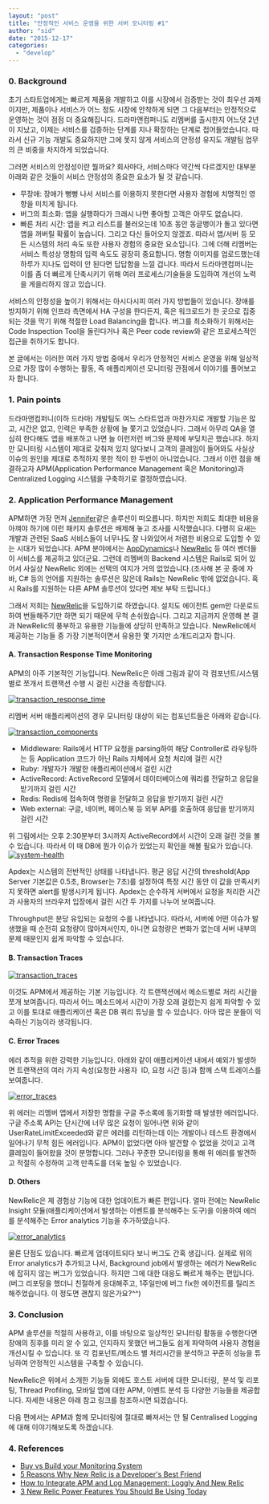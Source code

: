 ```yaml
---
layout: "post"
title: "안정적인 서비스 운영을 위한 서버 모니터링 #1"
author: "sid"
date: "2015-12-17"
categories: 
  - "develop"
---
```


### **0\. Background**

초기 스타트업에게는 빠르게 제품을 개발하고 이를 시장에서 검증받는 것이 최우선 과제이지만, 제품이나 서비스가 어느 정도 시장에 안착하게 되면 그 다음부터는 안정적으로 운영하는 것이 점점 더 중요해집니다. 드라마앤컴퍼니도 리멤버를 출시한지 어느덧 2년이 지났고, 이제는 서비스를 검증하는 단계를 지나 확장하는 단계로 접어들었습니다. 따라서 신규 기능 개발도 중요하지만 그에 못지 않게 서비스의 안정성 유지도 개발팀 업무의 큰 비중을 차지하게 되었습니다.

그러면 서비스의 안정성이란 뭘까요? 회사마다, 서비스마다 약간씩 다르겠지만 대부분 아래와 같은 것들이 서비스 안정성의 중요한 요소가 될 것 같습니다.

- 무장애: 장애가 뻥뻥 나서 서비스를 이용하지 못한다면 사용자 경험에 치명적인 영향을 미치게 됩니다.
- 버그의 최소화: 앱을 실행하다가 크래시 나면 좋아할 고객은 아무도 없습니다.
- 빠른 처리 시간: 앱을 켜고 리스트를 불러오는데 10초 동안 동글뱅이가 돌고 있다면 앱을 꺼버릴 확률이 높습니다. 그리고 다신 들어오지 않겠죠. 따라서 앱/서버 등 모든 시스템의 처리 속도 또한 사용자 경험의 중요한 요소입니다. 그에 더해 리멤버는 서비스 특성상 명함의 입력 속도도 굉장히 중요합니다. 명함 이미지를 업로드했는데 하루가 지나도 입력이 안 된다면 답답함을 느낄 겁니다. 따라서 드라마앤컴퍼니는 이를 좀 더 빠르게 단축시키기 위해 여러 프로세스/기술들을 도입하여 개선의 노력을 게을리하지 않고 있습니다.

서비스의 안정성을 높이기 위해서는 아시다시피 여러 가지 방법들이 있습니다. 장애를 방지하기 위해 인프라 측면에서 HA 구성을 한다든지, 혹은 워크로드가 한 곳으로 집중되는 것을 막기 위해 적절한 Load Balancing을 합니다. 버그를 최소화하기 위해서는 Code Inspection Tool을 돌린다거나 혹은 Peer code review와 같은 프로세스적인 접근을 취하기도 합니다.

본 글에서는 이러한 여러 가지 방법 중에서 우리가 안정적인 서비스 운영을 위해 일상적으로 가장 많이 수행하는 활동, 즉 애플리케이션 모니터링 관점에서 이야기를 풀어보고자 합니다.

### **1. Pain points**

드라마앤컴퍼니(이하 드라마) 개발팀도 여느 스타트업과 마찬가지로 개발할 기능은 많고, 시간은 없고, 인력은 부족한 상황에 늘 쫓기고 있었습니다. 그래서 아무리 QA을 열심히 한다해도 앱을 배포하고 나면 늘 이런저런 버그와 문제에 부딪치곤 했습니다. 하지만 모니터링 시스템이 제대로 갖춰져 있지 않다보니 고객의 클레임이 들어와도 사실상 이슈의 원인을 제대로 추적하지 못한 적이 한 두번이 아니었습니다. 그래서 이런 점을 해결하고자 APM(Application Performance Management 혹은 Monitoring)과 Centralized Logging 시스템을 구축하기로 결정하였습니다.

### **2\. Application Performance Management**

APM하면 가장 먼저 [Jennifer](http://www.jennifersoft.com)같은 솔루션이 떠오릅니다. 하지만 저희도 최대한 비용을 아껴야 하기에 이런 패키지 솔루션은 배제해 놓고 조사를 시작했습니다. 다행히 요새는 개발과 관련된 SaaS 서비스들이 너무나도 잘 나와있어서 저렴한 비용으로 도입할 수 있는 시대가 되었습니다. APM 분야에서는 [AppDynamics](http://www.appdynamics.com)나 [NewRelic](http://newrelic.com) 등 여러 벤더들이 서비스를 제공하고 있더군요. 그런데 리멤버의 Backend 시스템은 Rails로 되어 있어서 사실상 NewRelic 외에는 선택의 여지가 거의 없었습니다.(조사해 본 곳 중에 자바, C# 등의 언어를 지원하는 솔루션은 많은데 Rails는 NewRelic 밖에 없었습니다. 혹시 Rails를 지원하는 다른 APM 솔루션이 있다면 제보 부탁 드립니다.)

그래서 저희는 [NewRelic](http://newrelic.com)을 도입하기로 하였습니다. 설치도 에이전트 gem만 다운로드하여 번들해주기만 하면 되기 때문에 무척 손쉬웠습니다. 그리고 지금까지 운영해 본 결과 NewRelic의 풍부하고 유용한 기능들에 상당히 만족하고 있습니다. NewRelic에서 제공하는 기능들 중 가장 기본적이면서 유용한 몇 가지만 소개드리고자 합니다.

#### **A. Transaction Response Time Monitoring**

APM의 아주 기본적인 기능입니다. NewRelic은 아래 그림과 같이 각 컴포넌트/시스템별로 쪼개서 트랜잭션 수행 시 걸린 시간을 측정합니다.

[![transaction_response_time](/images/pO4D6NoRjz.png)](https://blog.dramancompany.com/wp-content/uploads/2015/12/transaction_response_time.png)

리멤버 서버 애플리케이션의 경우 모니터링 대상이 되는 컴포넌트들은 아래와 같습니다.

[![transaction_components](/images/Qy0TRIUfoG.png)](https://blog.dramancompany.com/wp-content/uploads/2015/12/transaction_components.png)

- Middleware: Rails에서 HTTP 요청을 parsing하여 해당 Controller로 라우팅하는 등 Application 코드가 아닌 Rails 자체에서 요청 처리에 걸린 시간
- Ruby: 개발자가 개발한 애플리케이션에서 걸린 시간
- ActiveRecord: ActiveRecord 모델에서 데이터베이스에 쿼리를 전달하고 응답을 받기까지 걸린 시간
- Redis: Redis에 접속하여 명령을 전달하고 응답을 받기까지 걸린 시간
- Web external: 구글, 네이버, 페이스북 등 외부 API를 호출하여 응답을 받기까지 걸린 시간

위 그림에서는 오후 2:30분부터 3시까지 ActiveRecord에서 시간이 오래 걸린 것을 볼 수 있습니다. 따라서 이 때 DB에 뭔가 이슈가 있었는지 확인을 해볼 필요가 있습니다.[![system-health](/images/b01mKfG1O6.png)](https://blog.dramancompany.com/wp-content/uploads/2015/12/system-health.png)

Apdex는 시스템의 전반적인 상태를 나타냅니다. 평균 응답 시간의 threshold(App Server 기본값은 0.5초, Browser는 7초)를 설정하여 특정 시간 동안 이 값을 만족시키지 못하면 alert를 발생시키게 됩니다. Apdex는 순수하게 서버에서 요청을 처리한 시간과 사용자의 브라우저 입장에서 걸린 시간 두 가지를 나누어 보여줍니다.

Throughput은 분당 유입되는 요청의 수를 나타냅니다. 따라서, 서버에 어떤 이슈가 발생했을 때 순전히 요청량이 많아져서인지, 아니면 요청량은 변화가 없는데 서버 내부의 문제 때문인지 쉽게 파악할 수 있습니다.

#### **B. Transaction Traces**

[![transaction_traces](/images/P0CkwiWUjd.png)](https://blog.dramancompany.com/wp-content/uploads/2015/12/transaction_traces.png)

이것도 APM에서 제공하는 기본 기능입니다. 각 트랜잭션에서 메소드별로 처리 시간을 쪼개 보여줍니다. 따라서 어느 메소드에서 시간이 가장 오래 걸렸는지 쉽게 파악할 수 있고 이를 토대로 애플리케이션 혹은 DB 쿼리 튜닝을 할 수 있습니다. 아마 많은 분들이 익숙하신 기능이라 생각됩니다.

#### **C. Error Traces**

에러 추적을 위한 강력한 기능입니다. 아래와 같이 애플리케이션 내에서 예외가 발생하면 트랜잭션의 여러 가지 속성(요청한 사용자  ID, 요청 시간 등)과 함께 스택 트레이스를 보여줍니다.

[![error_traces](/images/BDclKEHoII.png)](https://blog.dramancompany.com/wp-content/uploads/2015/12/error_traces.png)

위 에러는 리멤버 앱에서 저장한 명함을 구글 주소록에 동기화할 때 발생한 에러입니다. 구글 주소록 API는 단시간에 너무 많은 요청이 일어나면 위와 같이 UserRateLimitExceeded와 같은 에러를 리턴하는데 이는 개발이나 테스트 환경에서 일어나기 무척 힘든 에러입니다. APM이 없었다면 아마 발견할 수 없었을 것이고 고객 클레임이 들어왔을 것이 분명합니다. 그러나 꾸준한 모니터링을 통해 위 에러를 발견하고 적절히 수정하여 고객 만족도를 더욱 높일 수 있었습니다.

#### **D. Others**

NewRelic은 제 경험상 기능에 대한 업데이트가 빠른 편입니다. 얼마 전에는 NewRelic Insight 모듈(애플리케이션에서 발생하는 이벤트를 분석해주는 도구)을 이용하여 에러를 분석해주는 Error analytics 기능을 추가하였습니다.

[![error_analytics](/images/JzCFxNNo0f.png)](https://blog.dramancompany.com/wp-content/uploads/2015/12/error_analytics.png)

물론 단점도 있습니다. 빠르게 업데이트되다 보니 버그도 간혹 생깁니다. 실제로 위의 Error analytics가 추가되고 나서, Background job에서 발생하는 에러가 NewRelic에 잡히지 않는 버그가 있었습니다. 하지만 그에 대한 대응도 빠르게 해주는 편입니다. (버그 리포팅을 했더니 친절하게 응대해주고, 1주일만에 버그 fix한 에이전트를 릴리즈해주었습니다. 이 정도면 괜찮지 않은가요?^^)

### **3\. Conclusion**

APM 솔루션을 적절히 사용하고, 이를 바탕으로 일상적인 모니터링 활동을 수행한다면 장애의 징후를 미리 알 수 있고, 인지하지 못했던 버그들도 쉽게 파악하여 사용자 경험을 개선시킬 수 있습니다. 또 각 컴포넌트/메소드 별 처리시간을 분석하고 꾸준히 성능을 튜닝하여 안정적인 시스템을 구축할 수 있습니다.

NewRelic은 위에서 소개한 기능들 외에도 호스트 서버에 대한 모니터링,  분석 및 리포팅, Thread Profiling, 모바일 앱에 대한 APM, 이벤트 분석 등 다양한 기능들을 제공합니다. 자세한 내용은 아래 참고 링크를 참조하시면 되겠습니다.

다음 편에서는 APM과 함께 모니터링에 절대로 빠져서는 안 될 Centralised Logging에 대해 이야기해보도록 하겠습니다.

### **4\. References**

- [Buy vs Build your Monitoring System](http://www.morethanseven.net/2014/02/16/buy-vs-build-your-monitoring-system/)
- [5 Reasons Why New Relic is a Developer's Best Friend](http://code.tutsplus.com/articles/5-reasons-why-new-relic-is-a-developers-best-friend--net-34932)
- [How to Integrate APM and Log Management: Loggly And New Relic](http://www.sitepoint.com/integrate-apm-log-management-loggly-new-relic/)
- [3 New Relic Power Features You Should Be Using Today](http://code.tutsplus.com/articles/3-new-relic-power-features-you-should-be-using-today--net-26015)
